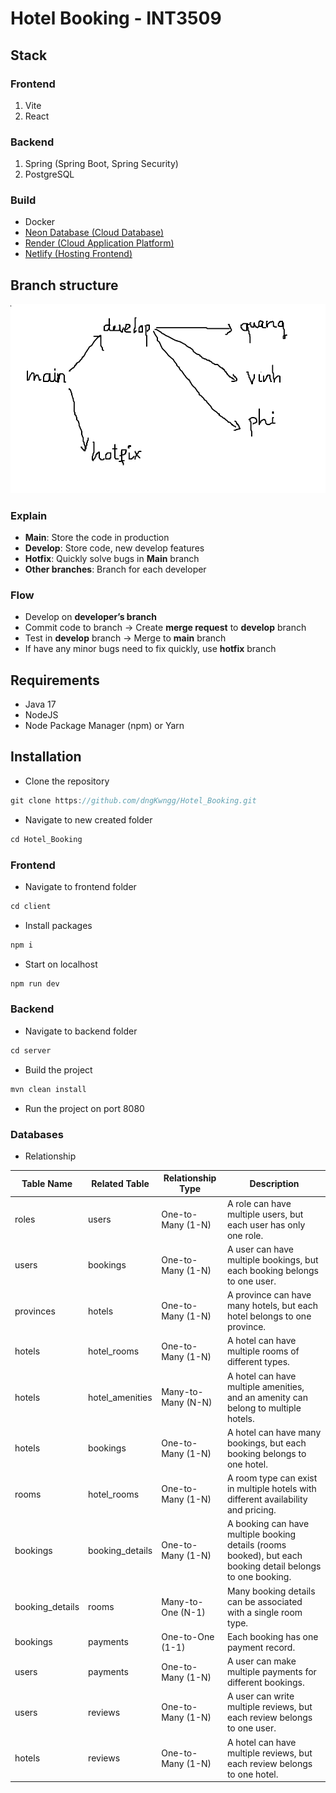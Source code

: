 # Hotel Booking - INT3509
## Stack
### Frontend

1. Vite
2. React

### Backend

1. Spring (Spring Boot, Spring Security)
2. PostgreSQL

### Build

- Docker
- [Neon Database (Cloud Database)](https://neon.tech/)
- [Render (Cloud Application Platform)](https://render.com/)
- [Netlify (Hosting Frontend)](https://www.netlify.com/)

## Branch structure

![image.png](image.png)

### Explain

- **Main**: Store the code in production
- **Develop**: Store code, new develop features
- **Hotfix**: Quickly solve bugs in **Main** branch
- **Other branches**: Branch for each developer

### Flow

- Develop on **developer’s branch**
- Commit code to branch → Create **merge request** to **develop** branch
- Test in **develop** branch → Merge to **main** branch
- If have any minor bugs need to fix quickly, use **hotfix** branch

## Requirements

- Java 17
- NodeJS
- Node Package Manager (npm) or Yarn

## Installation

- Clone the repository

```jsx
git clone https://github.com/dngKwngg/Hotel_Booking.git
```

- Navigate to new created folder

```jsx
cd Hotel_Booking
```

### Frontend

- Navigate to frontend folder

```jsx
cd client
```

- Install packages

```jsx
npm i
```

- Start on localhost

```jsx
npm run dev
```

### Backend

- Navigate to backend folder

```jsx
cd server
```

- Build the project

```jsx
mvn clean install
```

- Run the project on port 8080

### Databases

- Relationship

| Table Name | Related Table | Relationship Type | Description |
| --- | --- | --- | --- |
| roles | users | One-to-Many (1-N) | A role can have multiple users, but each user has only one role. |
| users | bookings | One-to-Many (1-N) | A user can have multiple bookings, but each booking belongs to one user. |
| provinces | hotels | One-to-Many (1-N) | A province can have many hotels, but each hotel belongs to one province. |
| hotels | hotel_rooms | One-to-Many (1-N) | A hotel can have multiple rooms of different types. |
| hotels | hotel_amenities | Many-to-Many (N-N) | A hotel can have multiple amenities, and an amenity can belong to multiple hotels. |
| hotels | bookings | One-to-Many (1-N) | A hotel can have many bookings, but each booking belongs to one hotel. |
| rooms | hotel_rooms | One-to-Many (1-N) | A room type can exist in multiple hotels with different availability and pricing. |
| bookings | booking_details | One-to-Many (1-N) | A booking can have multiple booking details (rooms booked), but each booking detail belongs to one booking. |
| booking_details | rooms | Many-to-One (N-1) | Many booking details can be associated with a single room type. |
| bookings | payments | One-to-One (1-1) | Each booking has one payment record. |
| users | payments | One-to-Many (1-N) | A user can make multiple payments for different bookings. |
| users | reviews | One-to-Many (1-N) | A user can write multiple reviews, but each review belongs to one user. |
| hotels | reviews | One-to-Many (1-N) | A hotel can have multiple reviews, but each review belongs to one hotel. |